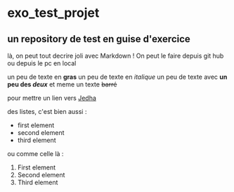 # exo_test_projet

## un repository de test en guise d'exercice

là, on peut tout decrire joli avec Markdown !
On peut le faire depuis git hub ou depuis le pc en local

un peu de texte en **gras**
un peu de texte en  *italique*
un peu de texte avec **un peu des _deux_**
et meme un texte ~~barré~~

pour mettre un lien vers [Jedha](https://jedha.co)

des listes, c'est bien aussi : 
* first element
* second element
* third element

ou comme celle là :
1. First element
2. Second element
3. Third element

